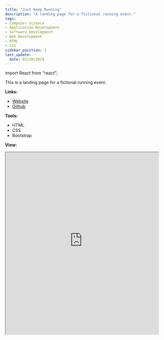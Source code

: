 ```yaml
---
title: "Just Keep Running"
description: "A landing page for a fictional running event."
tags: 
- Computer Science
- Application Development
- Software Development
- Web Development
- HTML
- CSS
sidebar_position: 1
last_update:
  date: 03/20/2019
---
```


import React from "react";


This is a landing page for a fictional running event.

**Links:**

- [Website](https://stirring-bunny-99fc4f.netlify.app/) 
- [Github](https://github.com/joseeden/joeden/tree/master/docs/021-Software-Engineering/009-Web-Development/Projects/012-Landing-Page) 

**Tools:**

- HTML
- CSS 
- Bootstrap

**View:** 

<iframe
  src="https://melodic-pika-35d471.netlify.app/"
  width="100%"
  height="600px"
  style={{ border: "1px solid #ccc" }}
></iframe>

